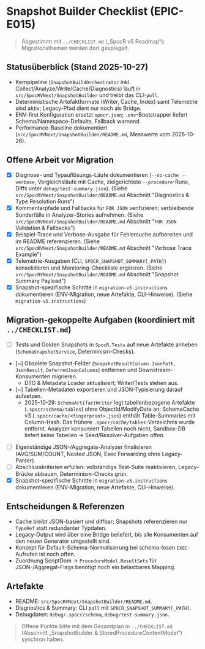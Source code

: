 # Snapshot Builder Checklist (EPIC-E015)

> Abgestimmt mit `../CHECKLIST.md` („SpocR v5 Roadmap“); Migrationsthemen werden dort gespiegelt.

## Statusüberblick (Stand 2025-10-27)

- Kernpipeline (`SnapshotBuildOrchestrator` inkl. Collect/Analyze/Write/Cache/Diagnostics) läuft in `src/SpocRVNext/SnapshotBuilder` und treibt das CLI-`pull`.
- Deterministische Artefaktformate (Writer, Cache, Index) samt Telemetrie sind aktiv; Legacy-Pfad dient nur noch als Bridge.
- ENV-first Konfiguration ersetzt `spocr.json`; `.env`-Bootstrapper liefert Schema/Namespace-Defaults, Fallback warnend.
- Performance-Baseline dokumentiert (`src/SpocRVNext/SnapshotBuilder/README.md`, Messwerte vom 2025-10-26).

## Offene Arbeit vor Migration

- [x] Diagnose- und Typauflösungs-Läufe dokumentieren (`--no-cache --verbose`, Vergleichsläufe mit Cache, zielgerichtete `--procedure`-Runs, Diffs unter `debug/test-summary.json`). (Siehe `src/SpocRVNext/SnapshotBuilder/README.md` Abschnitt "Diagnostics & Type Resolution Runs")
- [x] Kommentarpfade und Fallbacks für `FOR JSON` verifizieren; verbleibende Sonderfälle in Analyzer-Stories aufnehmen. (Siehe `src/SpocRVNext/SnapshotBuilder/README.md` Abschnitt "`FOR JSON` Validation & Fallbacks")
- [x] Beispiel-Trace und Verbose-Ausgabe für Fehlersuche aufbereiten und im README referenzieren. (Siehe `src/SpocRVNext/SnapshotBuilder/README.md` Abschnitt "Verbose Trace Example")
- [x] Telemetrie-Ausgaben (CLI, `SPOCR_SNAPSHOT_SUMMARY[_PATH]`) konsolidieren und Monitoring-Checkliste ergänzen. (Siehe `src/SpocRVNext/SnapshotBuilder/README.md` Abschnitt "Snapshot Summary Payload")
- [x] Snapshot-spezifische Schritte in `migration-v5.instructions` dokumentieren (ENV-Migration, neue Artefakte, CLI-Hinweise). (Siehe `migration-v5.instructions`)

## Migration-gekoppelte Aufgaben (koordiniert mit `../CHECKLIST.md`)

- [ ] Tests und Golden Snapshots in `SpocR.Tests` auf neue Artefakte anheben (`SchemaSnapshotService`, Determinism-Checks).
- [~] Obsolete Snapshot-Felder (`SnapshotResultColumn.JsonPath`, `JsonResult`, `DeferredJsonColumns`) entfernen und Downstream-Konsumenten migrieren.
  - DTO & Metadata Loader aktualisiert; Writer/Tests stehen aus.
- [~] Tabellen-Metadaten exportieren und JSON-Typisierung darauf aufsetzen.
  - 2025-10-29: `SchemaArtifactWriter` legt tabellenbezogene Artefakte (`.spocr/schema/tables`) ohne ObjectId/ModifyDate an; SchemaCache v3 (`.spocr/cache/<fingerprint>.json`) enthält Table-Summaries mit Column-Hash. Das frühere `.spocr/cache/tables`-Verzeichnis wurde entfernt. Analyzer konsumiert Tabellen noch nicht, Sandbox-DB liefert keine Tabellen → Seed/Resolver-Aufgaben offen.
- [ ] Eigenständige JSON-/Aggregate-Analyzer finalisieren (AVG/SUM/COUNT, Nested JSON, Exec Forwarding ohne Legacy-Parser).
- [ ] Abschlusskriterien erfüllen: vollständige Test-Suite reaktivieren, Legacy-Brücke abbauen, Determinism-Checks grün.
- [x] Snapshot-spezifische Schritte in `migration-v5.instructions` dokumentieren (ENV-Migration, neue Artefakte, CLI-Hinweise).

## Entscheidungen & Referenzen

- Cache bleibt JSON-basiert und diffbar; Snapshots referenzieren nur `TypeRef` statt redundanter Typdaten.
- Legacy-Output wird über eine Bridge beliefert, bis alle Konsumenten auf den neuen Generator umgestellt sind.
- Konzept für Default-Schema-Normalisierung bei schema-losen `EXEC`-Aufrufen ist noch offen.
- Zuordnung ScriptDom → `ProcedureModel.ResultSets` für JSON-/Aggregat-Flags benötigt noch ein belastbares Mapping.

## Artefakte

- README: `src/SpocRVNext/SnapshotBuilder/README.md`.
- Diagnostics & Summary: CLI `pull` mit `SPOCR_SNAPSHOT_SUMMARY[_PATH]`.
- Debugdaten: `debug/.spocr/schema`, `debug/test-summary.json`.

> Offene Punkte bitte mit dem Gesamtplan in `../CHECKLIST.md` (Abschnitt „SnapshotBuilder & StoredProcedureContentModel“) synchron halten.
